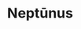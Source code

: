 ---
title: Neptūnus
gen: Neptūnī
gender: m.
over: Olympian god of the sea, earthquakes, floods, drought and horses.
romanang: Neptune
greekang: Poseidon
greek: Ποσειδων
---